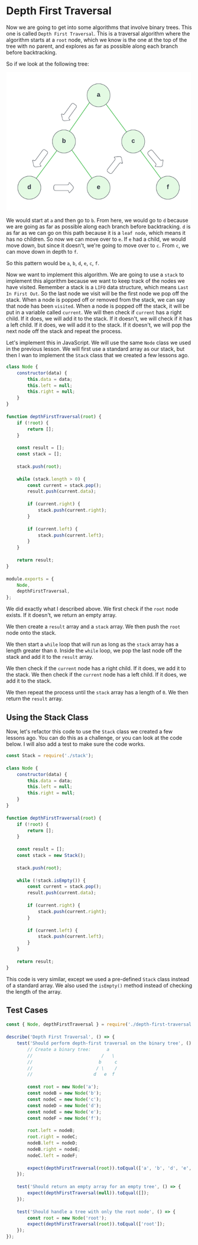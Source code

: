 # Depth First Traversal

Now we are going to get into some algorithms that involve binary trees. This one is called `Depth First Traversal`. This is a traversal algorithm where the algorithm starts at a `root` node, which we know is the one at the top of the tree with no parent, and explores as far as possible along each branch before backtracking.

So if we look at the following tree:

<img src=".../../assets/images/depth-first.png" width="500" alt="" />

We would start at `a` and then go to `b`. From here, we would go to `d` because we are going as far as possible along each branch before backtracking. `d` is as far as we can go on this path because it is a `leaf node`, which means it has no children. So now we can move over to `e`. If `e` had a child, we would move down, but since it doesn't, we're going to move over to `c`. From `c`, we can move down in depth to `f`.

So this pattern would be `a`, `b`, `d`, `e`, `c`, `f`.

Now we want to implement this algorithm. We are going to use a `stack` to implement this algorithm because we want to keep track of the nodes we have visited. Remember a stack is a `LIFO` data structure, which means `Last In First Out`. So the last node we visit will be the first node we pop off the stack. When a node is popped off or removed from the stack, we can say that node has been `visited`. When a node is popped off the stack, it will be put in a variable called `current`. We will then check if `current` has a right child. If it does, we will add it to the stack. If it doesn't, we will check if it has a left child. If it does, we will add it to the stack. If it doesn't, we will pop the next node off the stack and repeat the process.

Let's implement this in JavaScript. We will use the same `Node` class we used in the previous lesson. We will first use a standard array as our stack, but then I wan to implement the `Stack` class that we created a few lessons ago.

```js
class Node {
    constructor(data) {
        this.data = data;
        this.left = null;
        this.right = null;
    }
}

function depthFirstTraversal(root) {
    if (!root) {
        return [];
    }

    const result = [];
    const stack = [];

    stack.push(root);

    while (stack.length > 0) {
        const current = stack.pop();
        result.push(current.data);

        if (current.right) {
            stack.push(current.right);
        }

        if (current.left) {
            stack.push(current.left);
        }
    }

    return result;
}

module.exports = {
    Node,
    depthFirstTraversal,
};
```

We did exactly what I described above. We first check if the `root` node exists. If it doesn't, we return an empty array.

We then create a `result` array and a `stack` array. We then push the `root` node onto the stack.

We then start a `while` loop that will run as long as the `stack` array has a length greater than `0`. Inside the `while` loop, we pop the last node off the stack and add it to the `result` array.

We then check if the `current` node has a right child. If it does, we add it to the stack. We then check if the `current` node has a left child. If it does, we add it to the stack.

We then repeat the process until the `stack` array has a length of `0`. We then return the `result` array.

## Using the Stack Class

Now, let's refactor this code to use the `Stack` class we created a few lessons ago. You can do this as a challenge, or you can look at the code below. I will also add a test to make sure the code works.

```js
const Stack = require('./stack');

class Node {
    constructor(data) {
        this.data = data;
        this.left = null;
        this.right = null;
    }
}

function depthFirstTraversal(root) {
    if (!root) {
        return [];
    }

    const result = [];
    const stack = new Stack();

    stack.push(root);

    while (!stack.isEmpty()) {
        const current = stack.pop();
        result.push(current.data);

        if (current.right) {
            stack.push(current.right);
        }

        if (current.left) {
            stack.push(current.left);
        }
    }

    return result;
}
```

This code is very similar, except we used a pre-defined `Stack` class instead of a standard array. We also used the `isEmpty()` method instead of checking the length of the array.

## Test Cases

```js
const { Node, depthFirstTraversal } = require('./depth-first-traversal');

describe('Depth First Traversal', () => {
    test('Should perform depth-first traversal on the binary tree', () => {
        // Create a binary tree:      a
        //                          /   \
        //                         b     c
        //                        / \    /
        //                       d   e  f

        const root = new Node('a');
        const nodeB = new Node('b');
        const nodeC = new Node('c');
        const nodeD = new Node('d');
        const nodeE = new Node('e');
        const nodeF = new Node('f');

        root.left = nodeB;
        root.right = nodeC;
        nodeB.left = nodeD;
        nodeB.right = nodeE;
        nodeC.left = nodeF;

        expect(depthFirstTraversal(root)).toEqual(['a', 'b', 'd', 'e', 'c', 'f']);
    });

    test('Should return an empty array for an empty tree', () => {
        expect(depthFirstTraversal(null)).toEqual([]);
    });

    test('Should handle a tree with only the root node', () => {
        const root = new Node('root');
        expect(depthFirstTraversal(root)).toEqual(['root']);
    });
});
```
